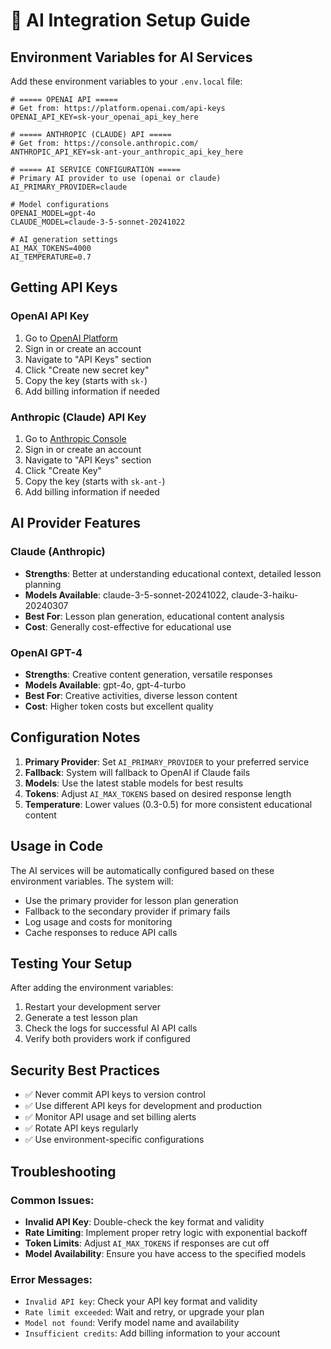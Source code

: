 # 🤖 AI Integration Setup Guide

## Environment Variables for AI Services

Add these environment variables to your `.env.local` file:

```env
# ===== OPENAI API =====
# Get from: https://platform.openai.com/api-keys
OPENAI_API_KEY=sk-your_openai_api_key_here

# ===== ANTHROPIC (CLAUDE) API =====
# Get from: https://console.anthropic.com/
ANTHROPIC_API_KEY=sk-ant-your_anthropic_api_key_here

# ===== AI SERVICE CONFIGURATION =====
# Primary AI provider to use (openai or claude)
AI_PRIMARY_PROVIDER=claude

# Model configurations
OPENAI_MODEL=gpt-4o
CLAUDE_MODEL=claude-3-5-sonnet-20241022

# AI generation settings
AI_MAX_TOKENS=4000
AI_TEMPERATURE=0.7
```

## Getting API Keys

### OpenAI API Key
1. Go to [OpenAI Platform](https://platform.openai.com/)
2. Sign in or create an account
3. Navigate to "API Keys" section
4. Click "Create new secret key"
5. Copy the key (starts with `sk-`)
6. Add billing information if needed

### Anthropic (Claude) API Key
1. Go to [Anthropic Console](https://console.anthropic.com/)
2. Sign in or create an account
3. Navigate to "API Keys" section
4. Click "Create Key"
5. Copy the key (starts with `sk-ant-`)
6. Add billing information if needed

## AI Provider Features

### Claude (Anthropic)
- **Strengths**: Better at understanding educational context, detailed lesson planning
- **Models Available**: claude-3-5-sonnet-20241022, claude-3-haiku-20240307
- **Best For**: Lesson plan generation, educational content analysis
- **Cost**: Generally cost-effective for educational use

### OpenAI GPT-4
- **Strengths**: Creative content generation, versatile responses
- **Models Available**: gpt-4o, gpt-4-turbo
- **Best For**: Creative activities, diverse lesson content
- **Cost**: Higher token costs but excellent quality

## Configuration Notes

1. **Primary Provider**: Set `AI_PRIMARY_PROVIDER` to your preferred service
2. **Fallback**: System will fallback to OpenAI if Claude fails
3. **Models**: Use the latest stable models for best results
4. **Tokens**: Adjust `AI_MAX_TOKENS` based on desired response length
5. **Temperature**: Lower values (0.3-0.5) for more consistent educational content

## Usage in Code

The AI services will be automatically configured based on these environment variables. The system will:

- Use the primary provider for lesson plan generation
- Fallback to the secondary provider if primary fails
- Log usage and costs for monitoring
- Cache responses to reduce API calls

## Testing Your Setup

After adding the environment variables:

1. Restart your development server
2. Generate a test lesson plan
3. Check the logs for successful AI API calls
4. Verify both providers work if configured

## Security Best Practices

- ✅ Never commit API keys to version control
- ✅ Use different API keys for development and production
- ✅ Monitor API usage and set billing alerts
- ✅ Rotate API keys regularly
- ✅ Use environment-specific configurations

## Troubleshooting

### Common Issues:
- **Invalid API Key**: Double-check the key format and validity
- **Rate Limiting**: Implement proper retry logic with exponential backoff
- **Token Limits**: Adjust `AI_MAX_TOKENS` if responses are cut off
- **Model Availability**: Ensure you have access to the specified models

### Error Messages:
- `Invalid API key`: Check your API key format and validity
- `Rate limit exceeded`: Wait and retry, or upgrade your plan
- `Model not found`: Verify model name and availability
- `Insufficient credits`: Add billing information to your account 